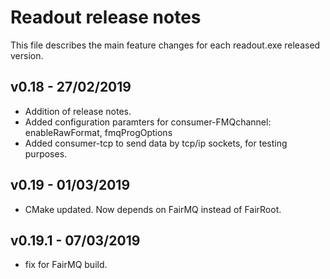 # Readout release notes

This file describes the main feature changes for each readout.exe released version.

## v0.18 - 27/02/2019
- Addition of release notes.
- Added configuration paramters for consumer-FMQchannel: enableRawFormat, fmqProgOptions
- Added consumer-tcp to send data by tcp/ip sockets, for testing purposes.

## v0.19 - 01/03/2019
- CMake updated. Now depends on FairMQ instead of FairRoot.

## v0.19.1 - 07/03/2019
- fix for FairMQ build.
